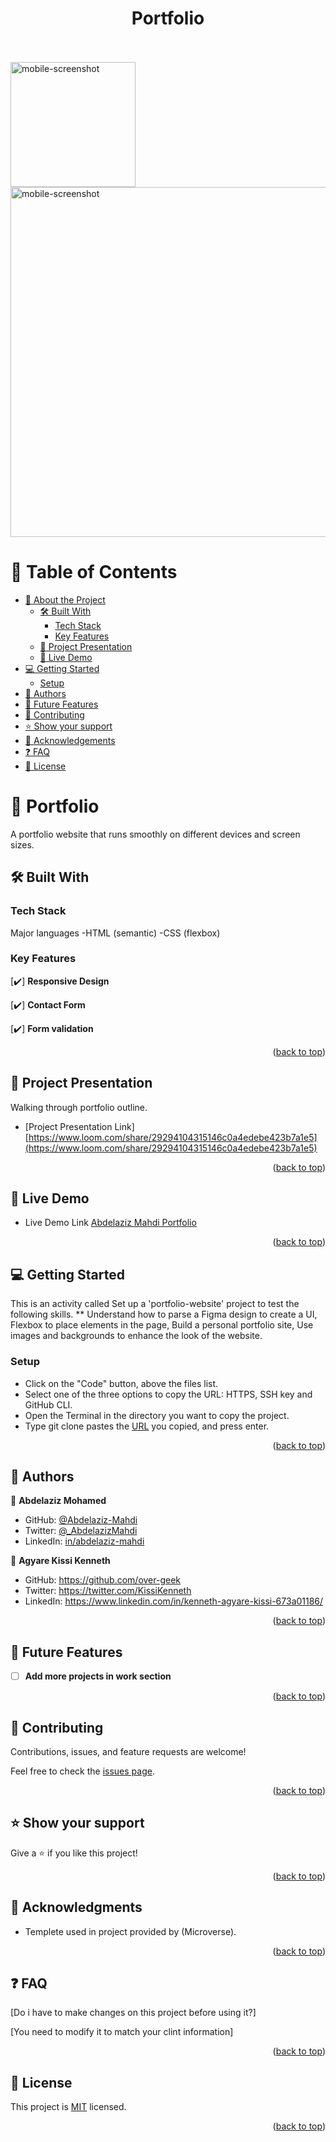 <a name="readme-top"></a>

<div align="center">
  <!-- You are encouraged to replace this logo with your own! Otherwise you can also remove it. -->
  <h1><b>Portfolio</b></h1><div align="left">
   <br/>
   <br/>
  <img src=".\img\sc-iPSE.png" alt="mobile-screenshot" width="200"  height="auto" />
  <img src=".\img\t3-Portfolio.jpg" alt="mobile-screenshot" width="560"  height="auto" />
  <br/>
</div>
</div>

<!-- TABLE OF CONTENTS -->

# 📗 Table of Contents

- [📖 About the Project](#about-project)
  - [🛠 Built With](#built-with)
    - [Tech Stack](#tech-stack)
    - [Key Features](#key-features)
  - [:movie_camera: Project Presentation](#project-presentation)
  - [🚀 Live Demo](#live-demo)
- [💻 Getting Started](#getting-started)
  - [Setup](#setup)
- [👥 Authors](#authors)
- [🔭 Future Features](#future-features)
- [🤝 Contributing](#contributing)
- [⭐️ Show your support](#support)
- [🙏 Acknowledgements](#acknowledgements)
- [❓ FAQ](#faq)
- [📝 License](#license)

<!-- PROJECT DESCRIPTION -->

# 📖 Portfolio <a name="about-project"></a>


A portfolio website that runs smoothly on different devices and screen sizes.

## 🛠 Built With <a name="built-with"></a>

### Tech Stack <a name="tech-stack"></a>

Major languages -HTML (semantic) -CSS (flexbox)

<!-- Features -->

### Key Features <a name="key-features"></a>

[✔️] **Responsive Design**

[✔️] **Contact Form**

[✔️] **Form validation**

<p align="right">(<a href="#readme-top">back to top</a>)</p>

<!-- Project Presntation -->

## :movie_camera: Project Presentation <a name="project-presentation"></a>

Walking through portfolio outline.

- [Project Presentation Link] [https://www.loom.com/share/29294104315146c0a4edebe423b7a1e5](https://www.loom.com/share/29294104315146c0a4edebe423b7a1e5)

<p align="right">(<a href="#readme-top">back to top</a>)</p>

<!-- LIVE DEMO -->

## 🚀 Live Demo <a name="live-demo"></a>

- Live Demo Link [Abdelaziz Mahdi Portfolio](https://abdelaziz-mahdi.github.io/Portfolio/)

<p align="right">(<a href="#readme-top">back to top</a>)</p>

<!-- GETTING STARTED -->

## 💻 Getting Started <a name="getting-started"></a>


This is an activity called Set up a 'portfolio-website' project to test the following skills. ** Understand how to parse a Figma design to create a UI, Flexbox to place elements in the page, Build a personal portfolio site, Use images and backgrounds to enhance the look of the website.

### Setup

- Click on the "Code" button, above the files list.
- Select one of the three options to copy the URL: HTTPS, SSH key and GitHub CLI.
- Open the Terminal in the directory you want to copy the project.
- Type git clone pastes the [URL](https://github.com/Abdelaziz-Mahdi/Portfolio.git) you copied, and press enter.

<p align="right">(<a href="#readme-top">back to top</a>)</p>

<!-- AUTHORS -->

## 👥 Authors <a name="authors"></a>


👤 **Abdelaziz Mohamed**

- GitHub: [@Abdelaziz-Mahdi](https://github.com/Abdelaziz-Mahdi)
- Twitter: [@_AbdelazizMahdi](https://twitter.com/_AbdelazizMahdi)
- LinkedIn: [in/abdelaziz-mahdi](https://www.linkedin.com/in/abdelaziz-mahdi/)

👤 **Agyare Kissi Kenneth**

- GitHub: https://github.com/over-geek
- Twitter: https://twitter.com/KissiKenneth
- LinkedIn: https://www.linkedin.com/in/kenneth-agyare-kissi-673a01186/

<p align="right">(<a href="#readme-top">back to top</a>)</p>

<!-- FUTURE FEATURES -->

## 🔭 Future Features <a name="future-features"></a>

- [ ] **Add more projects in work section**

<p align="right">(<a href="#readme-top">back to top</a>)</p>

<!-- CONTRIBUTING -->

## 🤝 Contributing <a name="contributing"></a>

Contributions, issues, and feature requests are welcome!

Feel free to check the [issues page](../../issues/).

<p align="right">(<a href="#readme-top">back to top</a>)</p>

<!-- SUPPORT -->

## ⭐️ Show your support <a name="support"></a>

Give a ⭐️ if you like this project!

<p align="right">(<a href="#readme-top">back to top</a>)</p>

<!-- ACKNOWLEDGEMENTS -->

## 🙏 Acknowledgments <a name="acknowledgements"></a>

- Templete used in project provided by (Microverse).

<p align="right">(<a href="#readme-top">back to top</a>)</p>

<!-- FAQ (optional) -->

## ❓ FAQ <a name="faq"></a>


[Do i have to make changes on this project before using it?]

[You need to modify it to match your clint information]


<p align="right">(<a href="#readme-top">back to top</a>)</p>

<!-- LICENSE -->

## 📝 License <a name="license"></a>

This project is [MIT](./LICENSE) licensed.


<p align="right">(<a href="#readme-top">back to top</a>)</p>
